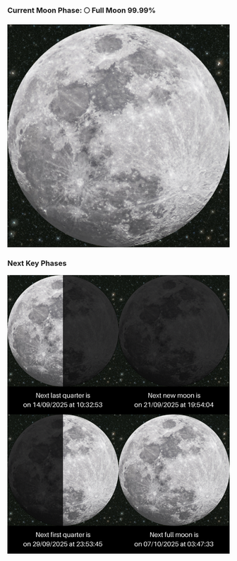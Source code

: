 ### Current Moon Phase: 🌕 Full Moon 99.99%
![Moon Phase](moonphase.png)
### Next Key Phases
![Gallery](gallery.png)